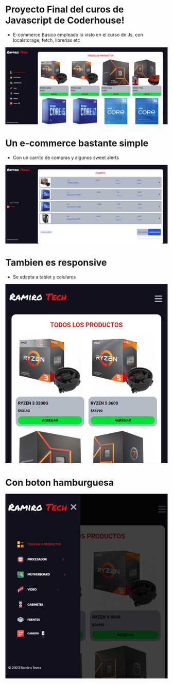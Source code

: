 # Proyecto Final del curos de Javascript de Coderhouse!

* E-commerce Basico empleado lo visto en el curso de Js, con localstorage, fetch, librerias etc
<img src="img/sitio.PNG">

# Un e-commerce bastante simple
* Con un carrito de compras y algunos sweet alerts

<img src="img/carrito.PNG">

# Tambien es responsive 
* Se adapta a tablet y celulares

<img src="img/responsive1.PNG">

# Con boton hamburguesa 

<img src="img/responsive2.PNG">





